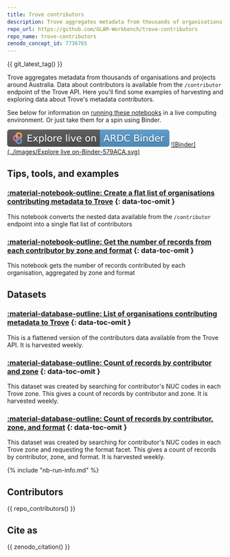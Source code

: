 ```yaml
---
title: Trove contributors
description: Trove aggregates metadata from thousands of organisations and projects around Australia. Data about contributors is available from the `/contributor` endpoint of the Trove API. Here you'll find some examples of harvesting and exploring data about Trove's metadata contributors.
repo_url: https://github.com/GLAM-Workbench/trove-contributors
repo_name: trove-contributors
zenodo_concept_id: 7736765
---
```


{{ git_latest_tag() }}


Trove aggregates metadata from thousands of organisations and projects around Australia. Data about contributors is available from the `/contributor` endpoint of the Trove API. Here you'll find some examples of harvesting and exploring data about Trove's metadata contributors.

See below for information on [running these notebooks](#run-these-notebooks) in a live computing environment. Or just take them for a spin using Binder.

[![ARDC Binder](../images/explore-live-on-ardc-binder.svg)](https://binderhub.rc.nectar.org.au/v2/gh/GLAM-Workbench/{{repo_name}}/HEAD?urlpath=lab/tree/index.ipynb)
[![Binder](../images/Explore live on-Binder-579ACA.svg)](https://mybinder.org/v2/gh/GLAM-Workbench/{{repo_name}}/HEAD?urlpath=lab/tree/index.ipynb)

## Tips, tools, and examples

### [:material-notebook-outline: Create a flat list of organisations contributing metadata to Trove](get_contributors.md) {: data-toc-omit }

This notebook converts the nested data available from the `/contributor` endpoint into a single flat list of contributors

### [:material-notebook-outline: Get the number of records from each contributor by zone and format](get_contributors_totals_zone_format.md) {: data-toc-omit }

This notebook gets the number of records contributed by each organisation, aggregated by zone and format

## Datasets

### [:material-database-outline: List of organisations contributing metadata to Trove](trove-contributors-list.md) {: data-toc-omit }

This is a flattened version of the contributors data available from the Trove API. It is harvested weekly.

### [:material-database-outline: Count of records by contributor and zone](trove-contributors-zones.md) {: data-toc-omit }

This dataset was created by searching for contributor's NUC codes in each Trove zone. This gives a count of records by contributor and zone. It is harvested weekly.

### [:material-database-outline: Count of records by contributor, zone, and format](trove-contributors-formats.md) {: data-toc-omit }

This dataset was created by searching for contributor's NUC codes in each Trove zone and requesting the format facet. This gives a count of records by contributor, zone, and format. It is harvested weekly.


<!-- START RUN INFO -->

{% include "nb-run-info.md" %}

<!-- END RUN INFO -->

## Contributors

{{ repo_contributors() }}

## Cite as

{{ zenodo_citation() }}
